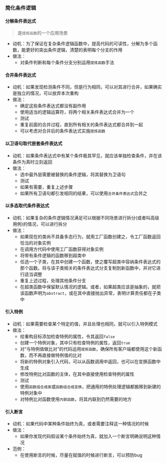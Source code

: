 ### 简化条件逻辑



#### 分解条件表达式
> 是`提炼函数`的一个应用场景
- 动机：为了保证在复杂条件逻辑函数中，提高代码的可读性，分解为多个函数，能更好的突出条件逻辑，清楚的表明每个分支的作用
- 做法：
  - 对条件判断和每个条件分支分别运用`提炼函数`手法


#### 合并条件表达式

- 动机：如果发现检测条件不同，但是行为相同，可以对其进行合并，如果确实是独立的情况，可以放弃本次重构
- 做法：
  - 确定这些条件表达式都没有副作用
  - 使用适当的逻辑运算符，将两个相关条件表达式合并为一个
  - 测试
  - 重复前面的合并过程，直到所有相关的条件表达式都合并到一起
  - 可以考虑对合并后的条件表达式实施`提炼函数`


#### 以卫语句取代嵌套条件表达式

- 动机：如果条件表达式中有某个条件极其罕见，就应该单独检查条件，并在该条件为真时立刻返回
- 做法：
  - 选中最外层需要被替换的条件逻辑，将其替换为卫语句
  - 测试
  - 如果有需要，重复上述步骤
  - 如果所有卫语句都引发相同的结果，可以使用`合并条件表达式`合并之


#### 以多态取代条件表达式

- 动机：如果复杂的条件逻辑情况满足可以根据不同场景进行拆分(或者叫高级用例)的情况，可以进行拆分
- 做法：
  - 如果现在的类尚不具备多态行为，就用工厂函数创建之，令工厂函数返回恰当的对象实例
  - 在调用方代码中使用工厂函数获得对象实例
  - 将带有条件逻辑的函数移到超类中
  - 任选一个子类，在其中创建一个函数，使之覆写超类中容纳条件表达式的那个函数。将与该子类相关的条件表达式分支复制到新函数中，并对它进行适当调整
  - 重复上述过程，处理其他条件分支
  - 在超类函数中保留默认情况的逻辑。或者，如果超类应该是抽象的，就把该函数声明为`abstract`，或在其中直接抛出异常，表明计算责任都在子类中


#### 引入特例

- 动机：如果需要检查某个特定的值，并且处理也相同，就可以引入特例模式
- 做法：
  - 给重构目标添加检查特例的属性，令其返回`false`
  - 创建一个特例对象，其中只有检查特例的属性，返回`true`
  - 对“与特例值做比对”的代码运用`提炼函数`，确保所有客户端都使用这个新函数，而不再直接做特例值的比对
  - 将新的特例对象引入代码，可以从函数调用中返回，也可以在变换函数中生成
  - 修改特例比对函数的主体，在其中直接使用检查特例的属性
  - 测试
  - 使用`函数组合成类`或`函数组合成变换`，把通用的特例处理逻辑都搬移到新建的特例对象中
  - 对特例比对函数使用`内联函数`，将其内联到仍然需要的地方


#### 引入断言

- 动机：如果代码中某种条件始终为真，或者需要注释这一种情况的时候
- 做法：
  - 如果你发现代码假设某个条件始终为真，就加入一个断言明确说明这种情况
- 范例：
  - 在使用断言的时候，尽量在赋值的时候进行断言，可以预防bug